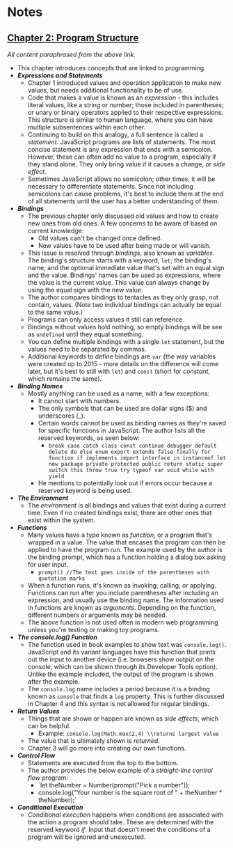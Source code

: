 # Notes

## [Chapter 2: Program Structure](https://eloquentjavascript.net/3rd_edition/02_program_structure.html)

*All content paraphrased from the above link.*

- This chapter introduces concepts that are linked to programming.
- ***Expressions and Statements***
  - Chapter 1 introduced values and operation application to make new values, but needs additional functionality to be of use.
  - Code that makes a value is known as an *expression* - this includes literal values, like a string or number; those included in parentheses; or unary or binary operators applied to their respective expressions. This structure is similar to human language, where you can have multiple subsentences within each other.
  - Continuing to build on this analogy, a full sentence is called a *statement*. JavaScript programs are lists of statements. The most concise statement is any expression that ends with a semicolon. However, these can often add no value to a program, especially if they stand alone. They only bring value if it causes a change, or *side effect*.
  - Sometimes JavaScript allows no semicolon; other times, it will be necessary to differentiate statements. Since not including semicolons can cause problems, it's best to include them at the end of all statements until the user has a better understanding of them. 
- ***Bindings***
  - The previous chapter only discussed old values and how to create new ones from old ones. A few concerns to be aware of based on current knowledge:
    - Old values can't be changed once defined.
    - New values have to be used after being made or will vanish.
  - This issue is resolved through *bindings*, also known as *variables*. The binding's structure starts with a keyword, `let`; the binding's name; and the optional immediate value that's set with an equal sign and the value. Bindings' names can be used as expressions, where the value is the current value. This value can always change by using the equal sign with the new value.
  - The author compares bindings to tentacles as they only grasp, not contain, values. (Note two individual bindings can actually be equal to the same value.)
  - Programs can only access values it still can reference.
  - Bindings without values hold nothing, so empty bindings will be see as `undefined` until they equal something.
  - You can define multiple bindings with a single `let` statement, but the values need to be separated by commas.
  - Additional keywords to define bindings are `var` (the way variables were created up to 2015 - more details on the difference will come later, but it's best to still with `let`) and `const` (short for *constant*, which remains the same).
- ***Binding Names***
  - Mostly anything can be used as a name, with a few exceptions:
    - It cannot start with numbers.
    - The only symbols that can be used are dollar signs ($) and underscores (_).
    - Certain words cannot be used as binding names as they're saved for specific functions in JavaScript. The author lists all the reserved keywords, as seen below:
      - `break case catch class const continue debugger default delete do else enum export extends false finally for function if implements import interface in instanceof let new package private protected public return static super switch this throw true try typeof var void while with yield`
    - He mentions to potentially look out if errors occur because a reserved keyword is being used.
- ***The Environment***
  - The *environment* is all bindings and values that exist during a current time. Even if no created bindings exist, there are other ones that exist within the system.
- ***Functions***
  - Many values have a type known as *function*, or a program that's wrapped in a value. The value that encases the program can then be applied to have the program run. The example used by the author is the binding prompt, which has a function holding a dialog box asking for user input.
    - `prompt() //The text goes inside of the parentheses with quotation marks` 
  - When a function runs, it's known as invoking; calling; or applying. Functions can run after you include parentheses after including an expression, and usually use the binding name. The information used in functions are known as *arguments*. Depending on the function, different numbers or arguments may be needed.
  - The above function is not used often in modern web programming unless you're testing or making toy programs.
- ***The console.log() Function***
  - The function used in book examples to show text was `console.log()`. JavaScript and its variant languages have this function that prints out the input to another device (i.e. browsers show output on the console, which can be shown through its Developer Tools option). Unlike the example included, the output of the program is shown after the example.
  - The `console.log` name includes a period because it is a binding known as `console` that finds a `log` property. This is further discussed in Chapter 4 and this syntax is not allowed for regular bindings.
- ***Return Values***
  - Things that are shown or happen are known as *side effects*, which can be helpful.
    - Example: `console.log(Math.max(2,4) \\returns largest value`
  - The value that is ultimately shown is *returned*.
  - Chapter 3 will go more into creating our own functions.
- ***Control Flow***
  - Statements are executed from the top to the bottom.
  - The author provides the below example of a *straight-line control flow* program:
    - `let theNumber = Number(prompt("Pick a number"));
    - console.log("Your number is the square root of " + theNumber * theNumber);`
- ***Conditional Execution***
  - *Conditional execution* happens when conditions are associated with the action a program should take. These are determined with the reserved keyword *if*. Input that doesn't meet the conditions of a program will be ignored and unexecuted.

